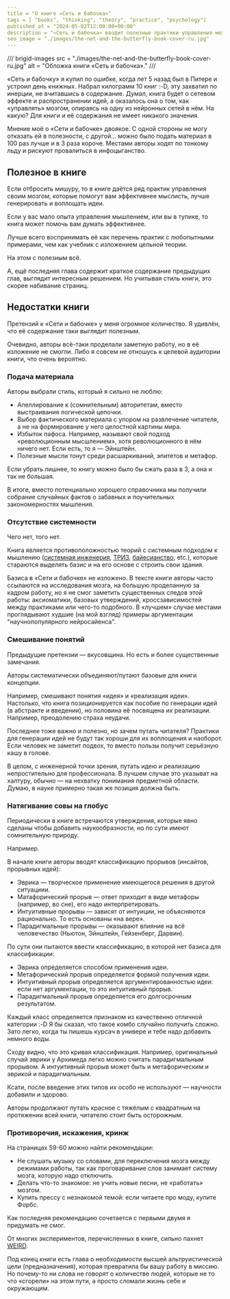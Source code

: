 ```yaml
---
title = "О книге «Сеть и бабочка»"
tags = [ "books", "thinking", "theory", "practice", "psychology"]
published_at = "2024-05-02T12:00:00+00:00"
description = "«Сеть и бабочка» вводит полезные практики управления мозгом, но воспринимать написанное надо через внутреннего критика."
seo_image = "./images/the-net-and-the-butterfly-book-cover-ru.jpg"
---
```


/// brigid-images
src = "./images/the-net-and-the-butterfly-book-cover-ru.jpg"
alt = "Обложка книги «Сеть и бабочка»."
///

«Сеть и бабочку» я купил по ошибке, когда лет 5 назад был в Питере и устроил день книжных. Набрал килограмм 10 книг :-D, эту захватил по инерции, не вчитавшись в содержание. Думал, книга будет о сетевом эффекте и распространении идей, а оказалось она о том, как «управлять» мозгом, опираясь на одну из нейронных сетей в нём. На какую? Для книги и её содержания не имеет никакого значения.

Мнение моё о «Сети и бабочке» двоякое. С одной стороны не могу отказать ей в полезности, с другой… можно было подать материал в 100 раз лучше и в 3 раза короче. Местами авторы ходят по тонкому льду и рискуют провалиться в инфоцыганство.

## Полезное в книге

Если отбросить мишуру, то в книге даётся ряд практик управления своим мозгом, которые помогут вам эффективнее мыслисть, лучше генерировать и воплощать идеи.

Если у вас мало опыта управления мышлением, или вы в тупике, то книга может помочь вам думать эффективнее.

Лучше всего воспринимать её как перечень практик с любопытными примерами, чем как учебник с изложением цельной теории.

На этом с полезным всё.

А, ещё последняя глава содержит краткое содержание предыдущих глав, выглядит интересным решением. Но учитывая стиль книги, это скорее набивание страниц.

## Недостатки книги

Претензий к «Сети и бабочке» у меня огромное количество. Я удивлён, что её содержание таки выглядит полезным.

Очевидно, авторы всё-таки проделали заметную работу, но в её изложение не смогли. Либо я совсем не отношусь к целевой аудитории книги, что очень вероятно.

### Подача материала

Авторы выбрали стиль, который я сильно не люблю:

- Апеллирование к (сомнительным) авторитетам, вместо выстраивания логической цепочки.
- Выбор фактического материала с упором на развлечение читателя, а не на формирование у него целостной картины мира.
- Избыток пафоса. Например, называют свой подход «революционным мысшлением», хотя революционного в нём ничего нет. Если есть, то я — Эйнштейн.
- Полезные мысли тонут среди расшаркиваний, эпитетов и метафор.

Если убрать лишнее, то книгу можно было бы сжать раза в 3, а она и так не большая.

В итоге, вместо потенциально хорошего справочника мы получили собрание случайных фактов о забавных и поучительных закономерностях мышления.

###  Отсутствие системности

Чего нет, того нет.

Книга является противоположностью теорий с системным подходом к мышлению ([системная инженерия](https://ru.wikipedia.org/wiki/Системная_инженерия), [ТРИЗ](https://ru.wikipedia.org/wiki/Теория_решения_изобретательских_задач), [байесианство](https://ru.wikipedia.org/wiki/Байесианство), etc.), которые стараются выделять базис и на его основе с строить свои здания.

Базиса в «Сети и бабочке» не изложено. В тексте книги авторы часто ссылаются на исследования мозга, на большую проделанную за кадром работу, но я не смог заметить существенных следов этой работы: аксиоматики, базовых утверждений, кроссзависимостей между практиками или чего-то подобного. В «лучшем» случае местами проглядывают худшие (на мой взгляд) примеры аргументации "научнопопулярного нейросайенса".

### Смешивание понятий

Предыдущие претензии — вкусовщина. Но есть и более существенные замечания.

Авторы систематически объединяют/путают базовые для книги концепции.

Например, смешивают понятия «идея» и «реализация идеи». Настолько, что книга позиционируется как пособие по генерации идей (в абстракте и введении), но половина её посвящена их реализации. Например, преодолению страха неудачи.

Последнее тоже важно и полезно, но зачем путать читателя? Практики для генерации идей не будут так хороши для их воплощения и наоборот. Если человек не заметит подвох, то вместо пользы получит серьёзную кашу в голове.

В целом, с инженерной точки зрения, путать идею и реализацию непростительно для профессионала. В лучшем случае это указыват на халтуру, обычно — на нехватку понимания предметной области. Думаю, в науке примерно такая же позиция должна быть.

### Натягивание совы на глобус

Периодически в книге встречаются утверждения, которые явно сделаны чтобы добавить наукообразности, но по сути имеют сомнительную природу.

Например.

В начале книги авторы вводят классификацию прорывов (инсайтов, прорывных идей):

- Эврика — творческое применение имеющегося решения в другой ситуациии.
- Матафорический прорыв — ответ приходит в виде метафоры (например, во сне), его надо интерпретировать.
- Интуитивные прорывы — зависят от интуиции, не объясняются рационально. То есть основаны «на вере».
- Парадигмальные прорывы — оказывают влияние на всё человечество (Ньютон, Эйнштейн, Гейзенберг, Дарвин).

По сути они пытаются ввести классификацию, в которой нет базиса для классификации:

- Эврика определяется способом применения идеи.
- Метафорический прорыв определяется формой получения идеи.
- Интуитивный прорыв определяется аргументированностью идеи: если нет аргументации, то это интуитивный прорыв.
- Парадигмальный прорыв определяется его долгосрочным результатом.

Каждый класс определяется признаком из качественно отличной категории :-D Я бы сказал, что такое комбо случайно получить сложно. Зато легко, когда ты пишешь курсач в универе и тебе надо добавить немного воды.

Сходу видно, что это кривая классификация. Например, оригинальный случай эврики у Архимеда легко можно считать парадигмальным прорывом. А интуитивный прорыв может быть и метафорическим и эврикой и парадигмальным.

Ксати, после введение этих типов их особо не используют — научности добавили и здорово.

Авторы продолжают путать красное с тяжёлым с квадратным на протяжении всей книги, читателю стоит быть осторожным.

### Противоречия, искажения, кринж

На страницах 59-60 можно найти рекомендации:

- Не слушать музыку со словами, для переключения мозга между режимами работы, так как проговаривание слов занимает систему мозга, которую надо отключить.
- Делать что-то знакомое: не учить новые песни, не «работать» мозгом.
- Купить прессу с незнакомой темой: если читаете про моду, купите Форбс.

Как последняя рекомендацию сочетается с первыми двумя я придумать не смог.

От многих экспериментов, перечисленных в книге, сильно пахнет [WEIRD](https://en.wikipedia.org/wiki/Psychology#WEIRD_bias).

Под конец книги есть глава о необходимости высшей альтруистической цели (предназначения), которая превратила бы вашу работу в миссию. Но почему-то ни слова не говорят о количестве людей, которые не то что «сгорели» на этом пути, а просто сломали жизнь себе и окружающим.

